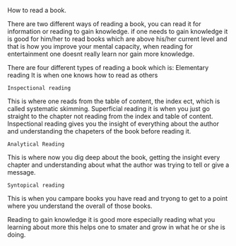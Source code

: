 ﻿How to read a book.

There are two different ways of reading a book, you can read it for information or reading to gain knowledge. if one needs to gain knowledge it is good for him/her to read books which are above his/her current level and that is how you improve your mental capacity, when reading for entertainment one doesnt really learn nor gain more knowledge.

There are four different types of reading a book which is:
	Elementary reading
It is when one knows how to read as others

	Inspectional reading 
This is where one reads from the table of content, the index ect, which is called systematic skimming. Superficial reading it is when you just go straight to the chapter not reading from the index and table of content. Inspectional reading gives you the insight of everything about the author and understanding the chapeters of the book before reading it.

	Analytical Reading 
This is where now you dig deep about the book, getting the insight every chapter and understanding about what the author was trying to tell or give a message.

	Syntopical reading
This is when you campare books you have read and tryong to get to a point where you understand the overall of those books.


Reading to gain knowledge it is good more especially reading what you learning about more this helps one to smater and grow in what he or she is doing.
